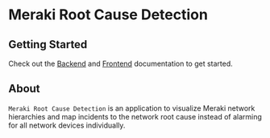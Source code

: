# Meraki Root Cause Detection

## Getting Started

Check out the [Backend](./backend/README.md) and [Frontend](./frontend/README.md) documentation to get started.

## About

`Meraki Root Cause Detection` is an application to visualize Meraki network hierarchies and map incidents to the network root cause instead of alarming for all network devices individually.
